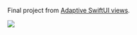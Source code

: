 Final project from [Adaptive SwiftUI views][fs].

![][gif]

[fs]: https://fivestars.blog/swiftui/adaptive-swiftui-views.html

[gif]: layouts.png

